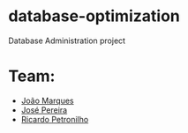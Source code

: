 # database-optimization
Database Administration project

# Team:
- [João Marques](https://github.com/marquinhos87)
- [José Pereira](https://github.com/josepereira1)
- [Ricardo Petronilho](https://github.com/RicardoPetronilho98)
